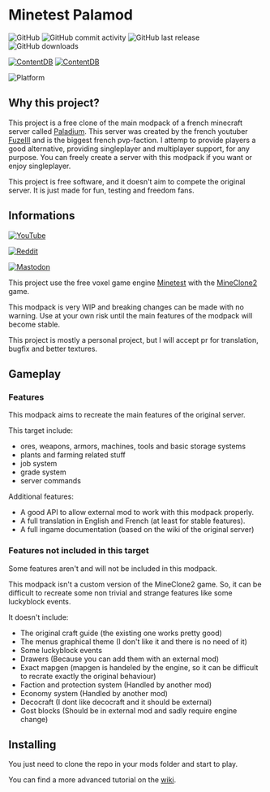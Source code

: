 # Minetest Palamod
![GitHub](https://img.shields.io/github/license/minetest-palamod/palamod)
![GitHub commit activity](https://img.shields.io/github/commit-activity/m/minetest-palamod/palamod)
![GitHub last release](https://img.shields.io/github/v/tag/minetest-palamod/palamod)
![GitHub downloads](https://img.shields.io/github/downloads/minetest-palamod/palamod/total)

[![ContentDB](https://content.minetest.net/packages/AFCM/palamod/shields/title/)](https://content.minetest.net/packages/AFCM/palamod/)
[![ContentDB](https://content.minetest.net/packages/AFCM/palamod/shields/downloads/)](https://content.minetest.net/packages/AFCM/palamod/)

![Platform](https://img.shields.io/badge/platform-linux%20%7C%20windows%20%7C%20mac%20%7C%20android-blue)


Why this project?
-----------------

This project is a free clone of the main modpack of a french minecraft server called [Paladium](https://paladium-pvp.fr/).
This server was created by the french youtuber [FuzeIII](https://www.youtube.com/channel/UCfznY5SlSoZoXN0-kBPtCdg) and is the biggest french pvp-faction.
I attemp to provide players a good alternative, providing singleplayer and multiplayer support, for any purpose.
You can freely create a server with this modpack if you want or enjoy singleplayer.

This project is free software, and it doesn't aim to compete the original server.
It is just made for fun, testing and freedom fans.

Informations
------------

[![YouTube](https://img.shields.io/youtube/channel/subscribers/UCK0mMW2SlIb7X5pKi00ZcYw?style=social)](https://www.youtube.com/channel/UCK0mMW2SlIb7X5pKi00ZcYw)

[![Reddit](https://img.shields.io/reddit/subreddit-subscribers/MinetestPalamod?style=social)](https://www.reddit.com/r/MinetestPalamod/)

[![Mastodon](https://img.shields.io/mastodon/follow/106993231703412486?domain=https%3A%2F%2Fmastodon.social&style=social)](https://mastodon.social/web/accounts/106993231703412486)


This project use the free voxel game engine [Minetest](https://www.minetest.net/) with the [MineClone2](https://git.minetest.land/MineClone2/MineClone2) game.

This modpack is very WIP and breaking changes can be made with  no warning. Use at your own risk until the main features of the modpack will become stable.

This project is mostly a personal project, but I will accept pr for translation, bugfix and better textures.

Gameplay
--------

### Features

This modpack aims to recreate the main features of the original server.

This target include:
* ores, weapons, armors, machines, tools and basic storage systems
* plants and farming related stuff
* job system
* grade system
* server commands

Additional features:
* A good API to allow external mod to work with this modpack properly.
* A full translation in English and French (at least for stable features).
* A full ingame documentation (based on the wiki of the original server)

### Features not included in this target

Some features aren't and will not be included in this modpack.

This modpack isn't a custom version of the MineClone2 game.
So, it can be difficult to recreate some non trivial and strange features like some luckyblock events.

It doesn't include:
* The original craft guide (the existing one works pretty good)
* The menus graphical theme (I don't like it and there is no need of it)
* Some luckyblock events
* Drawers (Because you can add them with an external mod)
* Exact mapgen (mapgen is handeled by the engine, so it can be difficult to recrate exactly the original behaviour)
* Faction and protection system (Handled by another mod)
* Economy system (Handled by another mod)
* Decocraft (I dont like decocraft and it should be external)
* Gost blocks (Should be in external mod and sadly require engine change)

Installing
----------

You just need to clone the repo in your mods folder and start to play.

You can find a more advanced tutorial on the [wiki](https://github.com/minetest-palamod/palamod/wiki/Installing).
